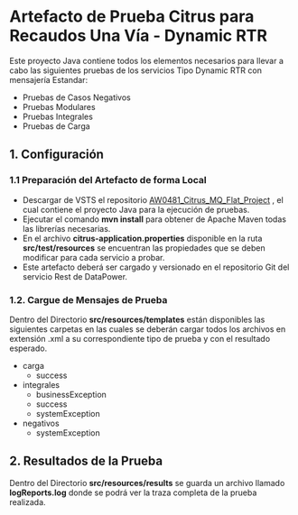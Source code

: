 **Artefacto de Prueba Citrus para Recaudos Una Vía - Dynamic RTR**
==============

Este proyecto Java contiene todos los elementos necesarios para llevar a cabo las siguientes pruebas de los servicios Tipo Dynamic RTR con mensajería Estandar:

- Pruebas de Casos Negativos
- Pruebas Modulares
- Pruebas Integrales
- Pruebas de Carga

## **1. Configuración**

### 1.1	Preparación del Artefacto de forma Local

* Descargar de VSTS el repositorio [AW0481_Citrus_MQ_Flat_Project](https://grupobancolombia.visualstudio.com/Vicepresidencia%20Servicios%20de%20Tecnolog%C3%ADa/_git/AW0481_Citrus_MQ_Flat_Project) , el cual contiene el proyecto Java para la ejecución de pruebas.<br>
* Ejecutar el comando <b>mvn install</b> para obtener de Apache Maven todas las librerías necesarias.
* En el archivo <b>citrus-application.properties</b> disponible en la ruta <b>src/test/resources</b> se encuentran las propiedades que se deben modificar para cada servicio a probar.
* Este artefacto deberá ser cargado y versionado en el repositorio Git del servicio Rest de DataPower.


### **1.2. Cargue de Mensajes de Prueba**

Dentro del Directorio **src/resources/templates** están disponibles las siguientes carpetas en las cuales se deberán cargar todos los archivos en extensión .xml a su correspondiente tipo de prueba y con el resultado esperado.

- carga
    - success
- integrales
    - businessException
    - success
    - systemException
- negativos
    - systemException

## **2. Resultados de la Prueba**

Dentro del Directorio **src/resources/results** se guarda un archivo llamado **logReports.log** donde se podrá ver la traza completa de la prueba realizada. 



